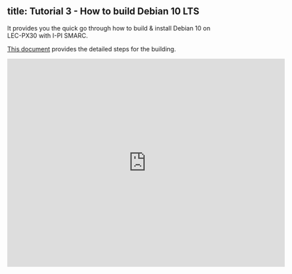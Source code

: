 title: Tutorial 3 - How to build Debian 10 LTS
---

It provides you the quick go through how to build & install Debian 10 on LEC-PX30 with I-PI SMARC. 

[This document](../HowToBuildDebian.html) provides the detailed steps for the building. 

<iframe width="640" height="480" src="https://www.youtube.com/embed/wMQP4skQDsE" frameborder="0" allow="autoplay; encrypted-media" allowfullscreen></iframe>



